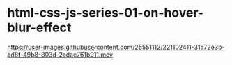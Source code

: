 # html-css-js-series-01-on-hover-blur-effect

https://user-images.githubusercontent.com/25551112/221102411-31a72e3b-ad8f-49b8-803d-2adae761b911.mov
